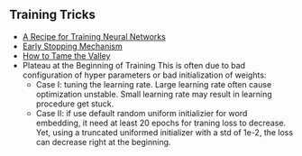 ## Training Tricks
* [A Recipe for Training Neural Networks](https://karpathy.github.io/2019/04/25/recipe/) 
* [Early Stopping Mechanism](https://www.datalearner.com/blog/1051537860479157)
* [How to Tame the Valley](https://medium.com/autonomous-agents/how-to-tame-the-valley-hessian-free-hacks-for-optimizing-large-neuralnetworks-5044c50f4b55)
* Plateau at the Beginning of Training
  This is often due to bad configuration of hyper parameters or bad initialization of weights:
  * Case I: tuning the learning rate. Large learning rate often cause optimization unstable. Small learning rate may result in learning procedure get stuck.
  * Case II: if use default random uniform initializier for word embedding, it need at least 20 epochs for traning loss to decrease. Yet, using a truncated uniformed initializer with a std of 1e-2, the loss can decrease right at the beginning.
